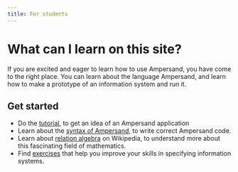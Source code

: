 ```yaml
---
title: For students
---
```


# What can I learn on this site?
If you are excited and eager to learn how to use Ampersand, you have come to the right place.
You can learn about the language Ampersand, and learn how to make a prototype of an information system and run it.

## Get started
* Do the [tutorial](../tutorial-rap4), to get an idea of an Ampersand application
* Learn about the [syntax of Ampersand](../reference-material/syntax-of-ampersand.md), to write correct Ampersand code.
* Learn about [relation algebra](https://en.wikipedia.org/wiki/Relational_algebra) on Wikipedia, to understand more about this fascinating field of mathematics.
* Find [exercises](../exercises.md) that help you improve your skills in specifying information systems.
